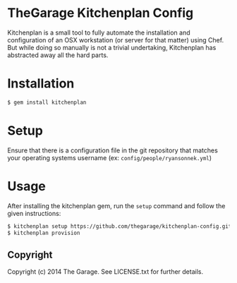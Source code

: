 # TheGarage Kitchenplan Config

Kitchenplan is a small tool to fully automate the installation and configuration of an OSX workstation (or server for that matter) using Chef. But while doing so manually is not a trivial undertaking, Kitchenplan has abstracted away all the hard parts.

# Installation

```bash
$ gem install kitchenplan
```

# Setup

Ensure that there is a configuration file in the git repository that matches your operating systems username (ex: `config/people/ryansonnek.yml`)

# Usage

After installing the kitchenplan gem, run the `setup` command and follow the given instructions:

```bash
$ kitchenplan setup https://github.com/thegarage/kitchenplan-config.git
$ kitchenplan provision
```

## Copyright
Copyright (c) 2014 The Garage. See LICENSE.txt for further details.
